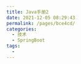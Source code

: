 ```yaml
---
title: Java手册2
date: 2021-12-05 08:29:43
permalink: /pages/bce4cd/
categories:
  - 技术
  - SpringBoot
tags:
  - 
---
```

